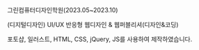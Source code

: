 그린컴퓨터디자인학원(2023.05~2023.10)

(디지털디자인) UI/UX 반응형 웹디자인 & 웹퍼블리셔(디자인&코딩)

포토샵, 일러스트, HTML, CSS, jQuery, JS를 사용하여 제작하였습니다.
